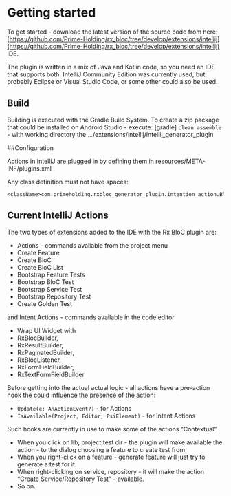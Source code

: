 # Getting started

To get started - download the latest version of the source code from here: 
[https://github.com/Prime-Holding/rx_bloc/tree/develop/extensions/intellij](https://github.com/Prime-Holding/rx_bloc/tree/develop/extensions/intellij)
IDE.

The plugin is written in a mix of Java and Kotlin code, so you need an IDE that supports both. IntelliJ Community Edition was currently used, 
but probably Eclipse or Visual Studio Code, or some other could also be used. 

## Build 

Building is executed with the Gradle Build System. To create a zip package that could be installed on Android Studio - execute:
[gradle] ``` clean assemble ``` - with working directory the …/extensions/intellij/intellij_generator_plugin 

##Configuration 

Actions in IntelliJ are plugged in by defining them in resources/META-INF/plugins.xml

Any class definition must not have spaces: 
```
<className>com.primeholding.rxbloc_generator_plugin.intention_action.BlocWrapWithBlocBuilderIntentionAction</className>
```

## Current IntelliJ Actions

The two types of extensions added to the IDE with the Rx BloC plugin are:
- Actions - commands available from the project menu
- Create Feature
- Create BloC 
- Create BloC List 
- Bootstrap Feature Tests
- Bootstrap BloC Test
- Bootstrap Service Test
- Bootstrap Repository Test
- Create Golden Test 

and Intent Actions - commands available in the code editor
- Wrap UI Widget with 
- RxBlocBuilder,
- RxResultBuilder,
- RxPaginatedBuilder,
- RxBlocListener,
- RxFormFieldBuilder,
- RxTextFormFieldBuilder

Before getting into the actual actual logic - all actions have a pre-action hook the could influence the presence of the action:
- ``` Update(e: AnActionEvent?) ``` - for Actions 
- ``` IsAvailable(Project, Editor, PsiElement) ``` - for Intent Actions

Such hooks are currently in use to make some of the actions “Contextual”. 

- When you click on lib, project,test dir - the plugin will make available the action - to the dialog choosing a feature to create test from
- When you right-click on a feature - generate feature will just try to generate a test for it.
- When right-clicking on service, repository - it will make the action “Create Service/Repository Test” - available. 
- So on.

